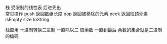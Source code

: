 栈 受限制的线性表 后进先出\
常见操作 
push 返回数组长度
pop 返回被移除的元素
peek 返回栈顶元素
isEmpty 
size
toString

栈应用
十进制转换二进制  一直除以二 取余数 一直到最后 余数的集合就是二进制的编码